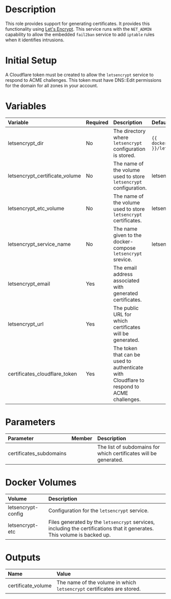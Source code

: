 # Description

This role provides support for generating certificates.  It provides this functionality using
[Let's Encrypt](www.letsencrypt.org).  This service runs with the `NET_ADMIN` capability to allow the embedded
`fail2ban` service to add `iptable` rules when it identifies intrusions.

# Initial Setup

A Cloudflare token must be created to allow the `letsencrypt` service to respond to ACME challenges.  This token must
have DNS::Edit permissions for the domain for all zones in your account.

# Variables

| Variable                       | Required | Description                                                                               | Default                                |
|:-------------------------------|:---------|:------------------------------------------------------------------------------------------|:---------------------------------------|
| letsencrypt_dir                | No       | The directory where `letsencrypt` configuration is stored.                                | `{{ docker_compose_dir }}/letsencrypt` |
| letsencrypt_certificate_volume | No       | The name of the volume used to store `letsencrypt` configuration.                         | letsencrypt-config                     |
| letsencrypt_etc_volume         | No       | The name of the volume used to store `letsencrypt` certificates.                          | letsencrypt-etc                        |
| letsencrypt_service_name       | No       | The name given to the docker-compose `letsencrypt` srevice.                               | letsencrypt                            |
| letsencrypt_email              | Yes      | The email address associated with generated certificates.                                 |                                        |
| letsencrypt_url                | Yes      | The public URL for which certificates will be generated.                                  |                                        |
| certificates_cloudflare_token  | Yes      | The token that can be used to authenticate with Cloudflare to respond to ACME challenges. |                                        |


# Parameters

| Parameter               | Member | Description                                                      |
|:------------------------|:-------|:-----------------------------------------------------------------|
| certificates_subdomains |        | The list of subdomains for which certificates will be generated. |

# Docker Volumes

 | Volume             | Description                                                                                                               |
|:-------------------|:--------------------------------------------------------------------------------------------------------------------------|
 | letsencrypt-config | Configuration for the `letsencrypt` service.                                                                              |
 | letsencrypt-etc    | Files generated by the `letsencrypt` services, including the certifications that it generates.  This volume is backed up. |

# Outputs

| Name               | Value                                                                  |
|:-------------------|:-----------------------------------------------------------------------|
| certificate_volume | The name of the volume in which `letsencrypt` certificates are stored. |
